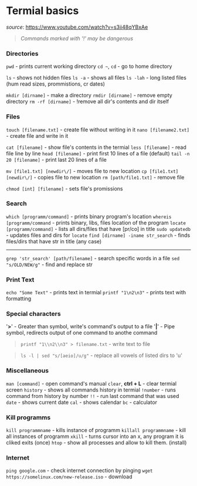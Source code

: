 # Termial basics
*source*: https://www.youtube.com/watch?v=s3ii48qYBxAe
>*Commands marked with '!' may be dangerous*

### Directories
`pwd` - prints current working directory
`cd ~`, `cd` - go to home directory

`ls` - shows not hidden files
`ls -a` - shows all files
`ls -lah` - long listed files (hum read sizes, prommistions, cr dates)

`mkdir [dirname]` - make a directory
`rmdir [dirname]` - remove empty directory
`rm -rf [dirname]` - !remove all dir's contents and dir itself

### Files
`touch [filename.txt]` - create file without writing in it
`nano [filename2.txt]` - create file and write in it

`cat [filename]` - show file's contents in the termial
`less [filename]` - read file line by line
`head [filename]` - print first 10 lines of a file (default)
`tail -n 20 [filename]` - print last 20 lines of a file 


`mv [file1.txt] [newdir\/]` - moves file to new location
`cp [file1.txt] [newdir\/]` - copies file to new location
`rm [path/file1.txt]` - remove file

`chmod [int] [filename]` - sets file's promissions
### Search
`which [programm/command]` - prints binary program's location
`whereis [programm/command` - prints binary, libs, files location of the program
`locate [programm/command]` - lists all dirs/files that have [pr/co] in title
`sudo updatedb` - updates files and dirs for `locate`
`find [dirname] -iname str_search` - finds files/dirs that have str in title (any case)

---
`grep 'str_search' [path/filename]` - search specific words in a file
`sed "s/OLD/NEW/g"` - find and replace str


### Print Text
`echo "Some Text"` - prints text in termial
`printf "1\n2\n3"` - prints text with formatting

### Special characters
'**\>**' - Greater than symbol, write's command's output to a file
'**\|**' - Pipe symbol, redirects output of one command to anothe command
>`printf "1\\n2\\n3" > filename.txt` - write text to file

>`ls -l | sed "s/[aeio]/u/g"` - replace all vowels of  listed dirs to 'u'

### Miscellaneous
`man [command]` - open command's manual
`clear`, **ctrl + L** - clear termial screen
`history` - shows all commands history in termial
`!number` - runs command from history by number
`!!` - run last command that was used
`date` - shows current date
`cal` - shows calendar
`bc` - calculator
### Kill programms
`kill programmname` - kills instance of programm
`killall programmname` - kill all instances of programm
`xkill` - turns cursor into an x, any program it is cliked exits (once)
`htop` - show all processes and allow to kill them. (install)

### Internet
`ping google.com` - check internet connection by pinging
`wget https://somelinux.com/new-release.iso` - download
